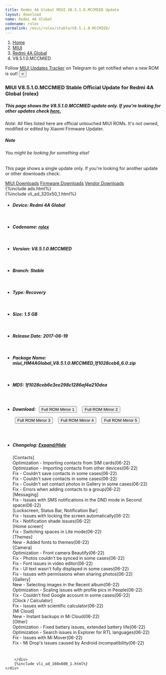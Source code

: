 ```yaml
---
title: Redmi 4A Global MIUI V8.5.1.0.MCCMIED Update
layout: download
name: Redmi 4A Global
codename: rolex
permalink: /miui/rolex/stable/V8.5.1.0.MCCMIED/
---
```

<nav aria-label="breadcrumb">
    <ol class="breadcrumb">
        <li class="breadcrumb-item"><a href="/">Home</a></li>
        <li class="breadcrumb-item"><a href="/miui/">MIUI</a></li>
        <li class="breadcrumb-item"><a href="/miui/rolex/">Redmi 4A Global</a></li>
        <li class="breadcrumb-item active" aria-current="page">V8.5.1.0.MCCMIED</li>
    </ol>
</nav>
<div class="alert alert-primary alert-dismissible fade show" role="alert">
    Follow <a href="https://t.me/MIUIUpdatesTracker" class="alert-link">MIUI Updates Tracker</a> on Telegram to get
    notified when a new ROM is out!
    <button type="button" class="close" data-dismiss="alert" aria-label="Close">
        <span aria-hidden="true">&times;</span>
    </button>
</div>
<div class="col-12 mx-auto">
    <h3 class="title bg-light p-2 rounded">MIUI V8.5.1.0.MCCMIED Stable Official Update for Redmi 4A Global (rolex)</h3>
    <h5>This page shows the V8.5.1.0.MCCMIED update only. If you're looking for other updates check
        <a href="/miui/rolex/">here.</a></h5>
    <p><i>Note: </i>All files listed here are official untouched MIUI ROMs.
        It's not owned, modified or edited by Xiaomi Firmware Updater.</p>
    <div class="card">
        <div class="card-body">
            <h5 class="card-title">Note</h5>
            <h6 class="card-subtitle mb-2 text-muted">You might be looking for something else!</h6>
            <p class="card-text">This page shows a single update only.
                If you're looking for another update or other downloads check:</p>
            <a href="/miui/" class="card-link">MIUI Downloads</a>
            <a href="/firmware/" class="card-link">Firmware Downloads</a>
            <a href="/vendor/" class="card-link">Vendor Downloads</a>
        </div>
    </div>
    {%include ads.html%}
    <div class="row justify-content-center">
        <div class="col-10" id="downloads">
                    <div class="card card-body">
            {%include vli_ad_320x50_1.html%}
            <ul class="list-unstyled">
                <li style="padding-bottom: 10px;">
                    <h5><b>Device: </b>Redmi 4A Global</h5>
                </li>
                <li style="padding-bottom: 10px;">
                    <h5><b>Codename: </b> <a href="/miui/rolex/" target="_blank">rolex</a> </h5>
                </li>
                <li style="padding-bottom: 10px;">
                    <h5><b>Version: </b>V8.5.1.0.MCCMIED</h5>
                </li>
                <li style="padding-bottom: 10px;">
                    <h5><b>Branch: </b>Stable</h5>
                </li>
                <li style="padding-bottom: 10px;">
                    <h5><b>Type: </b>Recovery</h5>
                </li>
                <li style="padding-bottom: 10px;">
                    <h5><b>Size: </b>1.5 GB</h5>
                </li>
                <li style="padding-bottom: 10px;">
                    <h5><b>Release Date: </b>2017-06-19</h5>
                </li>
                <li style="padding-bottom: 10px;">
                    <h5><b>Package Name: </b><span id="filename" class="text-dark">miui_HM4AGlobal_V8.5.1.0.MCCMIED_1f1028ceb6_6.0.zip</span></h5>
                </li>
                <li style="padding-bottom: 10px;">
                    <h5><b>MD5: </b><span id="md5" class="text-muted">1f1028ceb6e3ee298c1286af4a210dea</span></h5>
                </li>
                <li style="padding-bottom: 10px;">
                    <h5><b>Download: </b> <button type="button" id="download" class="btn btn-primary" style="margin: 7px;" onclick="window.open('https://cdn-ota.azureedge.net/V8.5.1.0.MCCMIED/miui_HM4AGlobal_V8.5.1.0.MCCMIED_1f1028ceb6_6.0.zip', '_blank');"><i class="fa fa-download"></i> Full ROM Mirror 1</button> <button type="button" id="download" class="btn btn-primary" style="margin: 7px;" onclick="window.open('https://bn.d.miui.com/V8.5.1.0.MCCMIED/miui_HM4AGlobal_V8.5.1.0.MCCMIED_1f1028ceb6_6.0.zip', '_blank');"><i class="fa fa-download"></i> Full ROM Mirror 2</button> <button type="button" id="download" class="btn btn-primary" style="margin: 7px;" onclick="window.open('https://ks3orig.bigota.d.miui.com/V8.5.1.0.MCCMIED/miui_HM4AGlobal_V8.5.1.0.MCCMIED_1f1028ceb6_6.0.zip', '_blank');"><i class="fa fa-download"></i> Full ROM Mirror 3</button> <button type="button" id="download" class="btn btn-primary" style="margin: 7px;" onclick="window.open('https://airtel.bigota.d.miui.com/V8.5.1.0.MCCMIED/miui_HM4AGlobal_V8.5.1.0.MCCMIED_1f1028ceb6_6.0.zip', '_blank');"><i class="fa fa-download"></i> Full ROM Mirror 4</button> <button type="button" id="download" class="btn btn-primary" style="margin: 7px;" onclick="window.open('https://hugeota.d.miui.com/V8.5.1.0.MCCMIED/miui_HM4AGlobal_V8.5.1.0.MCCMIED_1f1028ceb6_6.0.zip', '_blank');"><i class="fa fa-download"></i> Full ROM Mirror 5</button></h5>
                </li>
                <li style="padding-bottom: 10px;">
                    <h5><b>Changelog: </b><a href="#rolex_1_changelog" data-toggle="collapse" role="button"
                            aria-expanded="false" aria-controls="rolex_1_changelog"> <i class="fa fa-arrow-down"
                                aria-hidden="true"></i> Expand/Hide</a></h5>
                    <div class="collapse" id="rolex_1_changelog">
                        <p id="changelog_text">[Contacts]<br>Optimization - Importing contacts from SIM cards(06-22)<br>Optimization - Importing contacts from other devices(06-22)<br>Fix - Couldn't save contacts in some cases(06-22)<br>Fix - Couldn't save contacts in some cases(06-22)<br>Fix - Couldn't set contact photos in Gallery in some cases(06-22)<br>Fix - Errors when adding contacts to a group(06-22)<br>[Messaging]<br>Fix - Issues with SMS notifications in the DND mode in Second space(06-22)<br>[Lockscreen, Status Bar, Notification Bar]<br>Fix - Issues with locking the screen automatically(06-22)<br>Fix - Notification shade issues(06-22)<br>[Home screen]<br>Fix - Switching spaces in Lite mode(06-22)<br>[Themes]<br>New - Added fonts to themes(06-22)<br>[Camera]<br>Optimization - Front camera Beautify(06-22)<br>Fix - Photos couldn't be synced in some cases(06-22)<br>Fix - Font issues in video editor(06-22)<br>Fix - UI text wasn't fully displayed in some cases(06-22)<br>Fix - Issues with permissions when sharing photos(06-22)<br>[Gallery]<br>New - Selecting images in the Recent album(06-22)<br>Optimization - Scaling issues with profile pics in People(06-22)<br>Fix - Couldn't find Google account in some cases(06-22)<br>[Clock / Calculator]<br>Fix - Issues with scientific calculator(06-22)<br>[Mi Cloud]<br>New - Instant backups in Mi Cloud(06-22)<br>[Other]<br>Optimization - Fixed battery issues, extended battery life(06-22)<br>Optimization - Search issues in Explorer for RTL languages(06-22)<br>Fix - Issues with Mi Mover(06-22)<br>Fix - Mi Drop's issues caused by Android incompatibility(06-22)</p>
                    </div>
                </li>
            </ul>
        </div>

        </div>
        {%include vli_ad_160x600_1.html%}
    </div>
</div>
